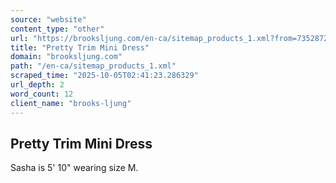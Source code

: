 ```yaml
---
source: "website"
content_type: "other"
url: "https://brooksljung.com/en-ca/sitemap_products_1.xml?from=7352872009924&to=7352872009924"
title: "Pretty Trim Mini Dress"
domain: "brooksljung.com"
path: "/en-ca/sitemap_products_1.xml"
scraped_time: "2025-10-05T02:41:23.286329"
url_depth: 2
word_count: 12
client_name: "brooks-ljung"
---
```


## Pretty Trim Mini Dress

Sasha is 5' 10" wearing size M.